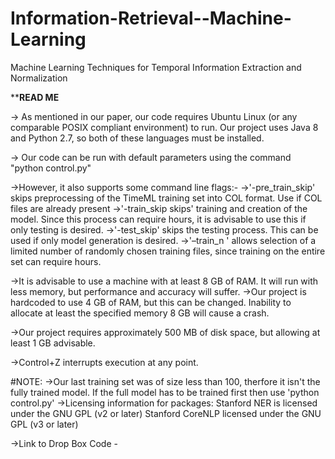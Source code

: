# Information-Retrieval--Machine-Learning
Machine Learning Techniques for Temporal Information Extraction and Normalization

************************READ ME**********************

-> As mentioned in our paper, our code requires Ubuntu Linux (or any comparable POSIX compliant environment) to run. Our project uses Java 8 and Python 2.7, so both of these languages must be installed.

-> Our code can be run with default parameters using the command "python control.py"

->However, it also supports some command line flags:-
->'-pre_train_skip' skips preprocessing of the TimeML training set into COL format. Use if COL files are already present
->'-train_skip skips' training and creation of the model. Since this process can require hours, it is advisable to use this if only testing is desired.
->'-test_skip' skips the testing process. This can be used if only model generation is desired.
->'–train_n <number>' allows selection of a limited number of randomly chosen training files, since training on the entire set can require hours.

->It is advisable to use a machine with at least 8 GB of RAM. It will run with less memory, but performance and accuracy will suffer.
->Our project is hardcoded to use 4 GB of RAM, but this can be changed. Inability to allocate at least the specified memory 8 GB will cause a crash.

->Our project requires approximately 500 MB of disk space, but allowing at least 1 GB advisable.

->Control+Z interrupts execution at any point.

#NOTE:
->Our last training set was of size less than 100, therfore it isn't the fully trained model. If the full model has to be trained first then use 'python control.py'
->Licensing information for packages: 
	Stanford NER is licensed under the GNU GPL (v2 or later)
	Stanford CoreNLP licensed under the GNU GPL (v3 or later)
  
->Link to Drop Box Code - 
